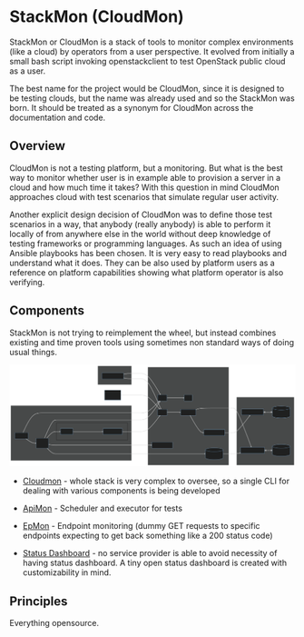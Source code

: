 # StackMon (CloudMon)

StackMon or CloudMon is a stack of tools to monitor complex environments (like
a cloud) by operators from a user perspective. It evolved from initially a
small bash script invoking openstackclient to test OpenStack public cloud as a
user.

The best name for the project would be CloudMon, since it is designed to be
testing clouds, but the name was already used and so the StackMon was born. It
should be treated as a synonym for CloudMon across the documentation and code.

## Overview

CloudMon is not a testing platform, but a monitoring. But what is the best way
to monitor whether user is in example able to provision a server in a cloud and
how much time it takes? With this question in mind CloudMon approaches cloud
with test scenarios that simulate regular user activity.

Another explicit design decision of CloudMon was to define those test scenarios
in a way, that anybody (really anybody) is able to perform it locally of from
anywhere else in the world without deep knowledge of testing frameworks or
programming languages. As such an idea of using Ansible playbooks has been
chosen. It is very easy to read playbooks and understand what it does. They can
be also used by platform users as a reference on platform capabilities showing
what platform operator is also verifying.

## Components

StackMon is not trying to reimplement the wheel, but instead combines existing
and time proven tools using sometimes non standard ways of doing usual things.

![Solution diagram](assets/images/solution-diagram.svg)



- [Cloudmon](/docs/cloudmon) - whole stack is very complex to oversee, so a single
  CLI for dealing with various components is being developed

- [ApiMon](/docs/apimon) - Scheduler and executor for tests

- [EpMon](/docs/epmon) - Endpoint monitoring (dummy GET requests to specific endpoints
  expecting to get back something like a 200 status code)

- [Status Dashboard](/docs/status-dashboard) - no service provider is able to avoid
  necessity of having status dashboard. A tiny open status dashboard is created
  with customizability in mind.


## Principles

Everything opensource.
